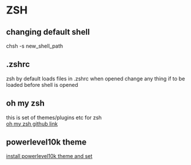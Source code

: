 # ZSH

## changing default shell
chsh -s new_shell_path

## .zshrc

zsh by default loads files in .zshrc when opened change any thing if to be loaded before shell is opened  

## oh my zsh
this is set of themes/plugins etc for zsh  
[oh my zsh github link](https://github.com/ohmyzsh/ohmyzsh)  

## powerlevel10k theme
[install powerlevel10k theme and set](https://github.com/romkatv/powerlevel10k#oh-my-zsh)  